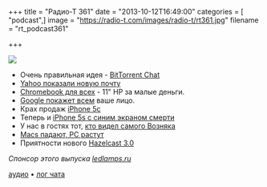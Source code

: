 +++
title = "Радио-Т 361"
date = "2013-10-12T16:49:00"
categories = [ "podcast",]
image = "https://radio-t.com/images/radio-t/rt361.jpg"
filename = "rt_podcast361"

+++

![](https://radio-t.com/images/radio-t/rt361.jpg)

* Очень правильная идея - [BitTorrent Chat](http://blog.bittorrent.com/2013/09/30/now-in-labs-building-secure-server-less-messaging-with-bittorrent-chat/)
* [Yahoo показали новую почту](http://www.theverge.com/2013/10/8/4815176/yahoo-unveils-total-email-redesign-inspired-by-flickr-and-tumblr)
* [Chromebook для всех](http://www.theverge.com/2013/10/8/4815792/google-multi-color-hp-chromebook-11-price-availability) -  11" HP за малые деньги.
* [Google покажет всем](http://thenextweb.com/google/2013/10/11/google-reveals-plans-use-name-photo-alongside-shared-endorsements-ads-web/) ваше лицо.
* Крах продаж [iPhone 5c](http://9to5mac.com/2013/10/11/q4-iphone-5c-sales-may-have-been-a-third-down-on-early-estimates-key-analyst/)
* Теперь и [iPhone 5s с синим экраном смерти](http://allthingsd.com/20131011/apps-on-iphone-5s-crashing-at-twice-the-rate-as-on-iphone-5-iphone-5c/)
* У нас в гостях тот, [кто видел самого Возняка](http://www.gazeta.ru/social/2013/10/12/5703201.shtml)
* [Macs падают, PC растут](http://money.cnn.com/2013/10/10/technology/mac-pc-sales/index.html)
* Приятности нового [Hazelcast 3.0](http://www.infoq.com/news/2013/10/hazelcast-3.0)

_Спонсор этого выпуска [ledlamps.ru](http://ledlamps.ru)_

[аудио](http://cdn.radio-t.com/rt_podcast361.mp3) • [лог чата](http://chat.radio-t.com/logs/radio-t-361.html)
<audio src="http://cdn.radio-t.com/rt_podcast361.mp3" preload="none"></audio>